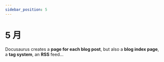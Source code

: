 ```yaml
---
sidebar_position: 5
---
```


# 5 月

Docusaurus creates a **page for each blog post**, but also a **blog index page**, a **tag system**, an **RSS** feed...
